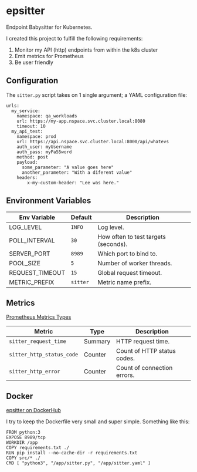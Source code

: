 # epsitter
Endpoint Babysitter for Kubernetes.

I created this project to fulfill the following requirements:

1. Monitor my API (http) endpoints from within the k8s cluster
2. Emit metrics for Prometheus
3. Be user friendly

## Configuration
The `sitter.py` script takes on 1 single argument; a YAML configuration file:

```commandline
urls:
  my_service:
    namespace: qa_workloads
    url: https://my-app.nspace.svc.cluster.local:8080
    timeout: 10
  my_api_test:
    namespace: prod
    url: https://api.nspace.svc.cluster.local:8000/api/whatevs
    auth_user: myUsername
    auth_pass: myPa55word
    method: post
    payload:
      some_parameter: "A value goes here"
      another_parameter: "With a diferent value"
    headers:
        x-my-custom-header: "Lee was here."
```

## Environment Variables

| Env Variable | Default | Description                          |
|--------------|---------|--------------------------------------|
| LOG_LEVEL | `INFO` | Log level.                           |
| POLL_INTERVAL | `30` | How often to test targets (seconds). |
| SERVER_PORT | `8989` | Which port to bind to.               |
| POOL_SIZE | `5` | Number of worker threads.            |
| REQUEST_TIMEOUT | `15` | Global request timeout.              |
| METRIC_PREFIX | `sitter` | Metric name prefix.                  |

## Metrics

[Prometheus Metrics Types](https://prometheus.io/docs/concepts/metric_types/)

| Metric                   | Type | Description                 |
|--------------------------| ---- |-----------------------------|
| `sitter_request_time`    | Summary | HTTP request time.          |
| `sitter_http_status_code` | Counter | Count of HTTP status codes. |
| `sitter_http_error`       | Counter | Count of connection errors. |

## Docker

[epsitter on DockerHub](https://hub.docker.com/repository/docker/lsengel/epsitter)

I try to keep the Dockerfile very small and super simple. Something like this:  
```
FROM python:3
EXPOSE 8989/tcp
WORKDIR /app
COPY requirements.txt ./
RUN pip install --no-cache-dir -r requirements.txt
COPY src/* ./
CMD [ "python3", "/app/sitter.py", "/app/sitter.yaml" ]
```